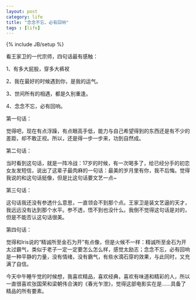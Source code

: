 ```yaml
---
layout: post
category: life
title: "念念不忘，必有回响"
tags : [life]
---
```

{% include JB/setup %}

看王家卫的一代宗师，四句话最有感触：

1、有多大屁股，穿多大裤衩

2、我在最好的时候遇到你，是我的运气。

3、世间所有的相遇，都是久别重逢。

4、念念不忘，必有回响。

第一句话：

觉得吧，现在有点浮躁，有点眼高手低，能力与自己希望得到的东西还是有不少的差距，却不敢正视。所以，还是得一步一步来，功到自然成。

第二句话：

当时看到这句话，就是一阵冷战：17岁的时候，有一次喝多了，给已经分手的初恋女友发短信，说出了这辈子最肉麻的一句话：最美的岁月里有你，我不后悔。觉得我说的和这句话挺像，但是比这句话要文艺一点~

第三句话：

这句话我还没有参透什么意思，一直领会不到那个点。王家卫是装文艺逼的天才，我远远没有达到那个水平。参不透，悟不到也没什么。我倒不觉得这句话是对的，但是不能否认这句话很美。

第四句话：

觉得和Iris说的“精诚所至金石为开”有点像，但是火候不一样：精诚所至金石为开太过霸气，类似于老子一定一定要怎么怎么样，感觉太励志；念念不忘，必有回响是一种平静的力量，没有情绪，没有霸气，有些水滴石穿的效果，与此同时，又充满了自信。

今天中午睡午觉的时候想，我喜欢精品，喜欢经典，喜欢有味道和精彩的人，所以一直很喜欢张国荣和梁朝伟合演的《春光乍泄》，觉得这部电影实在是……具备了精品的所有要素。
